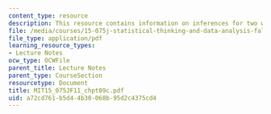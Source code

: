 ```yaml
---
content_type: resource
description: This resource contains information on inferences for two way count data.
file: /media/courses/15-075j-statistical-thinking-and-data-analysis-fall-2011/a72cd761b5d44b30068b95d2c4375cd4_MIT15_075JF11_chpt09c.pdf
file_type: application/pdf
learning_resource_types:
- Lecture Notes
ocw_type: OCWFile
parent_title: Lecture Notes
parent_type: CourseSection
resourcetype: Document
title: MIT15_075JF11_chpt09c.pdf
uid: a72cd761-b5d4-4b30-068b-95d2c4375cd4
---
```

